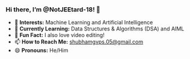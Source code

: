 ### Hi there, I’m @NotJEEtard-18! 👋

- 👀 **Interests:** Machine Learning and Artificial Intelligence
- 🌱 **Currently Learning:** Data Structures & Algorithms (DSA) and AIML
- 🎥 **Fun Fact:** I also love video editing!
- 📫 **How to Reach Me:** shubhamgvps.05@gmail.com
- 😄 **Pronouns:** He/Him


<!---
NotJEEtard-18/NotJEEtard-18 is a ✨ special ✨ repository because its `README.md` (this file) appears on your GitHub profile.
You can click the Preview link to take a look at your changes.
--->
